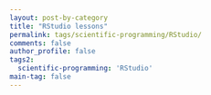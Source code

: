 ```yaml
---
layout: post-by-category
title: "RStudio lessons"
permalink: tags/scientific-programming/RStudio/
comments: false
author_profile: false
tags2:
  scientific-programming: 'RStudio'
main-tag: false
---
```

